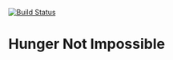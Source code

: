 [![Build Status](https://travis-ci.org/hungernotimpossible/hni.svg?branch=master)](https://travis-ci.org/hungernotimpossible/hni)
# Hunger Not Impossible
